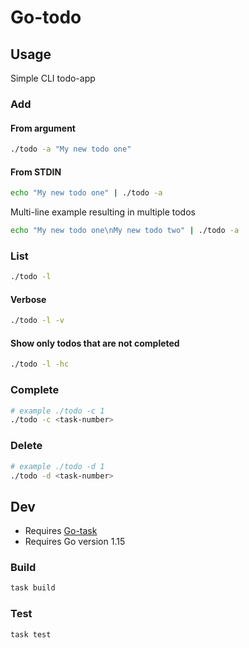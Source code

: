 # Go-todo

## Usage

Simple CLI todo-app

### Add

#### From argument

``` sh
./todo -a "My new todo one"
```

#### From STDIN

``` sh
echo "My new todo one" | ./todo -a
```

Multi-line example resulting in multiple todos

``` sh
echo "My new todo one\nMy new todo two" | ./todo -a
```

### List

``` sh
./todo -l
```

#### Verbose

``` sh
./todo -l -v
```

#### Show only todos that are not completed

``` sh
./todo -l -hc
```

### Complete

```sh
# example ./todo -c 1
./todo -c <task-number>
```

### Delete

``` sh
# example ./todo -d 1
./todo -d <task-number>
```

## Dev

* Requires [Go-task](https://taskfile.dev/)
* Requires Go version 1.15

### Build

``` sh
task build
```

### Test

``` sh
task test
```
